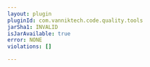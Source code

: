 ```yaml
---
layout: plugin
pluginId: com.vanniktech.code.quality.tools
jarSha1: INVALID
isJarAvailable: true
error: NONE
violations: []

---
```

